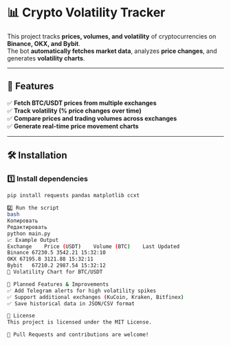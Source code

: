 # 📊 Crypto Volatility Tracker  

This project tracks **prices, volumes, and volatility** of cryptocurrencies on **Binance, OKX, and Bybit**.  
The bot **automatically fetches market data**, analyzes **price changes**, and generates **volatility charts**.  

---

## 🚀 **Features**  
✅ **Fetch BTC/USDT prices from multiple exchanges**  
✅ **Track volatility (% price changes over time)**  
✅ **Compare prices and trading volumes across exchanges**  
✅ **Generate real-time price movement charts**  

---

## 🛠 **Installation**  
### 1️⃣ Install dependencies  
```bash
pip install requests pandas matplotlib ccxt

2️⃣ Run the script
bash
Копировать
Редактировать
python main.py
📈 Example Output
Exchange	Price (USDT)	Volume (BTC)	Last Updated
Binance	67230.5	3542.21	15:32:10
OKX	67195.8	3121.88	15:32:11
Bybit	67210.2	2987.54	15:32:12
📌 Volatility Chart for BTC/USDT

🔧 Planned Features & Improvements
✅ Add Telegram alerts for high volatility spikes
✅ Support additional exchanges (KuCoin, Kraken, Bitfinex)
✅ Save historical data in JSON/CSV format

📜 License
This project is licensed under the MIT License.

🚀 Pull Requests and contributions are welcome!
